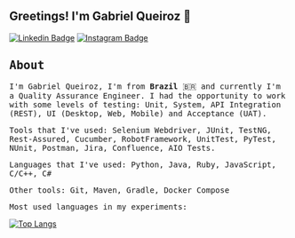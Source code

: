 ## Greetings! I'm Gabriel Queiroz 👋

[![Linkedin Badge](https://img.shields.io/badge/LinkedIn-%230077B5.svg?&style=flat-square&logo=linkedin&logoColor=white&color=0e75b6&link=https://www.linkedin.com/in/gabrielqueeiroz/)](https://www.linkedin.com/in/gabrielqueeiroz/)
[![Instagram Badge](https://img.shields.io/badge/Instagram-%23E4405F.svg?&style=flat-square&logo=instagram&logoColor=white&color=0e75b6&link=https://www.instagram.com/_gabrielqroz/)](https://www.instagram.com/_gabrielqroz/)

## <samp>About</samp>

<samp>I'm Gabriel Queiroz, I'm from __Brazil__ 🇧🇷 and currently I'm a Quality Assurance Engineer. I had the opportunity to work with some levels of testing: Unit, System, API Integration (REST), UI (Desktop, Web, Mobile) and Acceptance (UAT). </samp>

<samp>Tools that I've used:
Selenium Webdriver, JUnit, TestNG, Rest-Assured, Cucumber, RobotFramework, UnitTest, PyTest, NUnit, Postman, Jira, Confluence, AIO Tests.</samp>

<samp>Languages that I've used:
Python, Java, Ruby, JavaScript, C/C++, C#</samp>

<samp>Other tools:
Git, Maven, Gradle, Docker Compose
</samp>

<samp> Most used languages in my experiments: </samp>

[![Top Langs](https://github-readme-stats.vercel.app/api/top-langs/?username=gabrielqueeiroz)](https://github.com/gabrielqueeiroz?tab=repositories)

